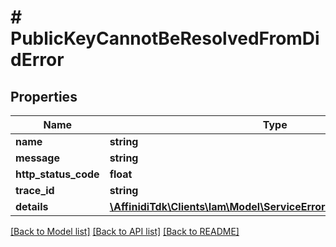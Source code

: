 # # PublicKeyCannotBeResolvedFromDidError

## Properties

| Name                 | Type                                                                                                         | Description | Notes      |
| -------------------- | ------------------------------------------------------------------------------------------------------------ | ----------- | ---------- |
| **name**             | **string**                                                                                                   |             |
| **message**          | **string**                                                                                                   |             |
| **http_status_code** | **float**                                                                                                    |             |
| **trace_id**         | **string**                                                                                                   |             |
| **details**          | [**\AffinidiTdk\Clients\Iam\Model\ServiceErrorResponseDetailsInner[]**](ServiceErrorResponseDetailsInner.md) |             | [optional] |

[[Back to Model list]](../../README.md#models) [[Back to API list]](../../README.md#endpoints) [[Back to README]](../../README.md)
